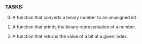 ### TASKS:

0. A function that converts a binary number to an unusigned int.

1. A function that printts the binary representation of a number.

2. A function that returns the value of a bit at a given index.

